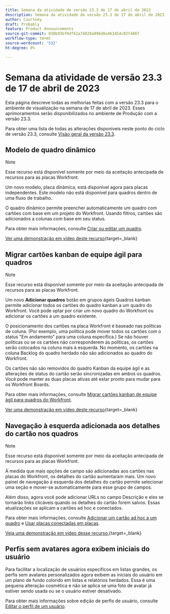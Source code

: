 ```yaml
---
title: Semana da atividade de versão 23.3 de 17 de abril de 2023
description: Semana da atividade de versão 23.3 de 17 de abril de 2023
author: Courtney
draft: Probably
feature: Product Announcements
source-git-commit: 930b93bf0df62a74028a096d8a463454c02f4887
workflow-type: tm+mt
source-wordcount: '532'
ht-degree: 0%

---
```


# Semana da atividade de versão 23.3 de 17 de abril de 2023

Esta página descreve todas as melhorias feitas com a versão 23.3 para o ambiente de visualização na semana de 17 de abril de 2023. Esses aprimoramentos serão disponibilizados no ambiente de Produção com a versão 23.3.

Para obter uma lista de todas as alterações disponíveis neste ponto do ciclo de versão 23.3, consulte [Visão geral da versão 23.3](/help/quicksilver/product-announcements/product-releases/23.3-release-activity/23-3-release-overview.md).

## Modelo de quadro dinâmico

>[!NOTE]
>
>Esse recurso está disponível somente por meio da aceitação antecipada de recursos para as placas Workfront.

Um novo modelo, placa dinâmica, está disponível agora para placas independentes. Este modelo não está disponível para quadros dentro de uma fluxo de trabalho.

O quadro dinâmico permite preencher automaticamente um quadro com cartões com base em um projeto do Workfront. Usando filtros, cartões são adicionados a colunas com base em seu status.

Para obter mais informações, consulte [Criar ou editar um quadro](/help/quicksilver/agile/get-started-with-boards/create-edit-board.md).

[Ver uma demonstração em vídeo deste recurso](https://video.tv.adobe.com/v/3418600/){target=_blank}

## Migrar cartões kanban de equipe ágil para quadros

>[!NOTE]
>
>Esse recurso está disponível somente por meio da aceitação antecipada de recursos para as placas Workfront.

Um novo **Adicionar quadros** botão em grupos ágeis Quadros kanban permite adicionar todos os cartões do quadro kanban a um quadro do Workfront. Você pode optar por criar um novo quadro do Workfront ou adicionar os cartões a um quadro existente.

O posicionamento dos cartões na placa Workfront é baseado nas políticas de coluna. (Por exemplo, uma política pode mover todos os cartões com o status &quot;Em andamento&quot; para uma coluna específica.) Se não houver políticas ou se os cartões não corresponderem às políticas, os cartões serão colocados na coluna mais à esquerda. No momento, os cartões na coluna Backlog do quadro herdado não são adicionados ao quadro do Workfront.

Os cartões não são removidos do quadro Kanban da equipe ágil e as alterações de status do cartão serão sincronizadas em ambos os quadros. Você pode manter as duas placas ativas até estar pronto para mudar para os Workfront Boards.

Para obter mais informações, consulte [Migrar cartões kanban de equipe ágil para quadros do Workfront](/help/quicksilver/agile/use-boards-agile-planning-tools/migrate-kanban-cards-to-boards.md).

[Ver uma demonstração em vídeo deste recurso](https://video.tv.adobe.com/v/3418599/){target=_blank}

## Navegação à esquerda adicionada aos detalhes do cartão nos quadros

>[!NOTE]
>
>Esse recurso está disponível somente por meio da aceitação antecipada de recursos para as placas Workfront.

À medida que mais opções de campo são adicionadas aos cartões nas placas do Workfront, os detalhes do cartão aumentaram mais. Um novo painel de navegação à esquerda dos detalhes do cartão permite selecionar uma seção e mover-se automaticamente para esse grupo de campos.

Além disso, agora você pode adicionar URLs no campo Descrição e eles se tornarão links clicáveis quando os detalhes do cartão forem salvos. Essas atualizações se aplicam a cartões ad hoc e conectados.

Para obter mais informações, consulte [Adicionar um cartão ad hoc a um quadro](/help/quicksilver/agile/get-started-with-boards/add-card-to-board.md) e [Usar placas conectadas em placas](/help/quicksilver/agile/get-started-with-boards/connected-cards.md).

[Veja uma demonstração em vídeo desse recurso.](https://video.tv.adobe.com/v/3418598/){target=_blank}

## Perfis sem avatares agora exibem iniciais do usuário

Para facilitar a localização de usuários específicos em listas grandes, os perfis sem avatares personalizados agora exibem as iniciais do usuário em um plano de fundo colorido em listas e relatórios herdados. Essa é uma pequena alteração cosmética e não se aplica se uma foto de avatar já estiver sendo usada ou se o usuário estiver desativado.

Para obter mais informações sobre edição de perfis de usuário, consulte [Editar o perfil de um usuário](https://experienceleague.adobe.com/docs/workfront/using/administration-and-setup/add-users/create-manage-users/edit-a-users-profile.html?lang=en).



<!-- HTML you might need

Video link

[View a video demonstration of this feature](ADD URL){target=_blank}

Off-cycle note for weekly pages

>[!NOTE]
>
>Preview release: February 9, 2023; Planned Production release: February 23, 2023



-->
